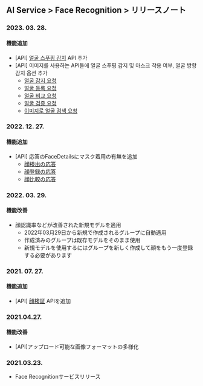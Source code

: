 ## AI Service > Face Recognition > リリースノート

### 2023. 03. 28.
#### 機能追加
* [API] [얼굴 스푸핑 감지](./api-guide/#spoofing) API 추가
* [API] 이미지를 사용하는 API들에 얼굴 스푸핑 감지 및 마스크 착용 여부, 얼굴 방향 감지 옵션 추가
    * [얼굴 감지 요청](./api-guide/#detect-face-request)
    * [얼굴 등록 요청](./api-guide/#add-face-request)
    * [얼굴 비교 요청](./api-guide/#compare-face-request)
    * [얼굴 검증 요청](./api-guide/#verify-request)
    * [이미지로 얼굴 검색 요청](./api-guide/#search-by-image-request)

### 2022. 12. 27.
#### 機能追加
* [API] 応答のFaceDetailsにマスク着用の有無を追加
    * [顔検出の応答](./api-guide/#detect-face-response)
    * [顔登録の応答](./api-guide/#add-face-response)
    * [顔比較の応答](./api-guide/#compare-face-response)

### 2022. 03. 29.
#### 機能改善
* 顔認識率などが改善された新規モデルを適用
    * 2022年03月29日から新規で作成されるグループに自動適用
    * 作成済みのグループは既存モデルをそのまま使用
    * 新規モデルを使用するにはグループを新しく作成して顔をもう一度登録する必要があります

### 2021. 07. 27.
#### 機能追加
* [API] [顔検証](./api-guide/#verify) APIを追加

### 2021.04.27.
#### 機能改善
* [API]アップロード可能な画像フォーマットの多様化
### 2021.03.23.
* Face Recognitionサービスリリース
